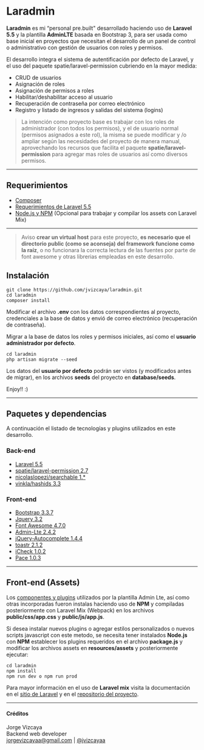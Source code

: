 # Laradmin

**Laradmin** es mi “personal pre.built" desarrollado haciendo uso de **Laravel 5.5** y la plantilla **AdminLTE** basada en Bootstrap 3,  para ser usada como base inicial en proyectos que necesitan el desarrollo de un panel de control o administrativo con gestión de usuarios con roles y permisos.

El desarrollo  integra el sistema de autentificación por defecto de Laravel, y el uso del paquete spatie/laravel-permission cubriendo en la mayor medida:

- CRUD de usuarios
- Asignación de roles
- Asignación de permisos a roles
- Habilitar/deshabilitar acceso al usuario
- Recuperación de contraseña por correo electrónico
- Registro y listado de ingresos y salidas del sistema (logins)


> La intención como  proyecto base es trabajar con los roles de administrador (con todos los permisos), y el de usuario normal (permisos asignados a este rol), la misma se puede modificar y /o ampliar según las necesidades del proyecto de manera manual, aprovechando los recursos que facilita el paquete **spatie/laravel-permission** para agregar mas roles de usuarios así como diversos permisos.

---

## Requerimientos

- [Composer](https://getcomposer.org/)
- [Requerimientos de Laravel 5.5](https://laravel.com/docs/5.5/installation#installation)
- [Node.js y NPM](https://nodejs.org/es/) (Opcional para trabajar y compilar  los assets con Laravel Mix)

---

> Aviso **crear un virtual host** para este proyecto, **es necesario que el directorio public (como se aconseja) del framework funcione como la raíz**, o no funcionara la correcta lectura de las fuentes por parte de font awesome y otras librerias empleadas en este desarrollo.

## Instalación

```
git clone https://github.com/jvizcaya/laradmin.git
cd laradmin
composer install
```

Modificar el archivo **.env** con los datos correspondientes al proyecto, credenciales a la base de datos y envió de correo electrónico (recuperación de contraseña).

Migrar a la base de datos los roles y permisos iniciales, así como el **usuario administrador por defecto**.

```
cd laradmin
php artisan migrate --seed
```
Los datos del **usuario por defecto** podrán ser vistos (y modificados antes de migrar), en los archivos **seeds** del proyecto en **database/seeds**.

Enjoy!! :)

---

## Paquetes y dependencias

A continuación el listado de tecnologías y plugins utilizados en este desarrollo.

### Back-end
- [Laravel 5.5](https://laravel.com/)
- [spatie/laravel-permission 2.7](https://github.com/spatie/laravel-permission)
- [nicolaslopezj/searchable 1.*](https://github.com/nicolaslopezj/searchable)
- [vinkla/hashids 3.3](https://github.com/vinkla/laravel-hashids)

### Front-end

- [Bootstrap 3.3.7](https://getbootstrap.com/docs/3.3/)
- [Jquery 3.2](https://jquery.com/)
- [Font Awesome 4.7.0](http://fontawesome.io/)
- [Admin-Lte 2.4.2](https://adminlte.io/)
- [jQuery-Autocomplete 1.4.4](https://github.com/devbridge/jQuery-Autocomplete)
- [toastr 2.1.2](http://codeseven.github.io/toastr/)
- [iCheck 1.0.2](http://icheck.fronteed.com/)
- [Pace 1.0.3](http://github.hubspot.com/pace/docs/welcome/)

---

## Front-end (Assets)

Los [componentes y plugins](https://adminlte.io/docs/2.4/dependencies) utilizados por la plantilla Admin Lte, así como otras incorporadas fueron instalas haciendo uso de **NPM** y compiladas posteriormente con Laravel Mix (Webpack) en los archivos **public/css/app.css** y **public/js/app.js**.

Si desea instalar nuevos plugins o agregar estilos personalizados o nuevos scripts javascript con este metodo, se necesita tener instalados **Node.js** con **NPM** establecer los plugins requeridos en el archivo **package.js** y modificar los archivos assets en **resources/assets** y posteriormente ejecutar:

```
cd laradmin
npm install
npm run dev o npm run prod
```
Para mayor información en el uso de **Laravel mix** visita la documentación en el [sitio de Laravel](https://laravel.com/docs/5.5/mix) y en el [repositorio del proyecto](https://github.com/JeffreyWay/laravel-mix).

---

#### Créditos

Jorge Vizcaya  
Backend web developer  
jorgevizcayaa@gmail.com | [@jvizcayaa](https://twitter.com/jvizcayaa)
